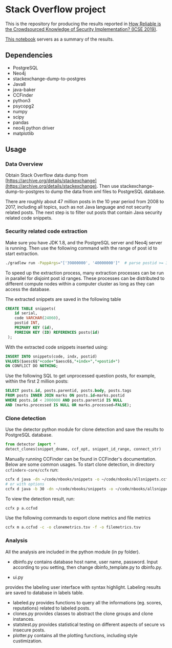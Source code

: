 # Stack Overflow project

This is the repository for producing the results reported in [How Reliable is the Crowdsourced Knowledge of Security Implementation? (ICSE 2019)](https://2019.icse-conferences.org/track/icse-2019-Technical-Papers#event-overview).

[This notebook](clone_detection.ipynb) servers as a summary of the results.


## Dependencies

- PostgreSQL
- Neo4j
- stackexchange-dump-to-postgres
- Java8
- java-baker
- CCFinder
- python3
- psycopg2
- numpy
- scipy
- pandas
- neo4j python driver
- matplotlib


## Usage

### Data Overview

Obtain Stack Overflow data dump from [https://archive.org/details/stackexchange](https://archive.org/details/stackexchange). Then use stackexchange-dump-to-postgres to dump the data from xml files to PostgreSQL database.

There are roughly about 47 million posts in the 10 year period from 2008 to 2017, including all topics, such as not Java language and not security related posts. The next step is to filter out posts that contain Java security related code snippets.

### Security related code extraction

Make sure you have JDK 1.8, and the PostgreSQL server and Neo4j server is running. Then use the following command with the range of post id to start extraction.

```bash
./gradlew run -PappArgs="['39800000', '40000000']"  # parse postid >= 39800000 AND postid < 40000000
```

To speed up the extraction process, many extraction processes can be run in parallel for disjoint post id ranges. These processes can be distributed to different compute nodes within a computer cluster as long as they can access the database.

The extracted snippets are saved in the following table

```SQL
CREATE TABLE snippets(
    id serial,
    code VARCHAR(24060),
    postid INT,
    PRIMARY KEY (id),
    FOREIGN KEY (ID) REFERENCES posts(id)
 );
```

With the extracted code snippets inserted using:

```SQL
INSERT INTO snippets(code, indx, postid)
VALUES($aesc6$"+code+"$aesc6$,"+indx+","+postid+")
ON CONFLICT DO NOTHING;
```

Use the following SQL to get unprocessed question posts, for example, within the first 2 million posts:

```SQL
SELECT posts.id, posts.parentid, posts.body, posts.tags
FROM posts INNER JOIN marks ON posts.id=marks.postid
WHERE posts.id < 2000000 AND posts.parentid IS NULL
AND (marks.processed IS NULL OR marks.processed=FALSE);
```


### Clone detection

Use the detector python module for clone detection and save the results to PostgreSQL database.

``` python
from detector import *
detect_clones(snippet_dname, ccf_opt, snippet_id_range, connect_str)
```

Manually running CCFinder can be found in CCFinder's documentation. Below are some common usages.
To start clone detection, in directory `ccfinderx-core/ccfx` run:

```bash
ccfx d java -dn ~/code/nbooks/snippets -o ~/code/nbooks/allsnippets.ccfxd
# or with options
ccfx d java -b 30 -dn ~/code/nbooks/snippets -o ~/code/nbooks/allsnippets_b30.ccfxd
```

To view the detection result, run:
```bash
ccfx p a.ccfxd
```

Use the following commands to export clone metrics and file metrics

```bash
ccfx m a.ccfxd -c -o clonemetrics.tsv -f -o filemetrics.tsv
```

### Analysis

All the analysis are included in the python module (in py folder).

- dbinfo.py
contains database host name, user name, password. Input according to you setting, then change dbinfo_template.py to dbinfo.py.

- ui.py

provides the labeling user interface with syntax highlight. Labeling results are saved to database in labels table.

- labeled.py
    provides functions to query all the informations (eg. scores, reputations) related to labeled posts.
- clones.py
    provides classes to abstract the clone groups and clone instances.
- statstest.py
    provides statistical testing on different aspects of secure vs insecure posts.
- plotter.py
    contains all the plotting functions, including style custimization.